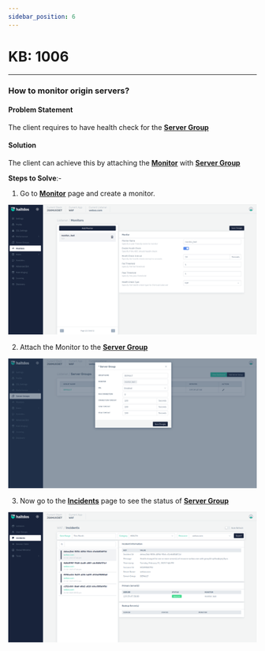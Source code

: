```yaml
---
sidebar_position: 6
---
```


# KB: 1006
----------

### **How to monitor origin servers?**

#### **Problem Statement**

The client requires to have health check for the [**Server Group**](docs/waf/listener/server_groups/servergroup.md)

#### **Solution**

The client can achieve this by attaching the [**Monitor**](docs/waf/listener/monitor.md) with [**Server Group**](docs/waf/listener/server_groups/servergroup.md)


**Steps to Solve**:-

1. Go to [**Monitor**](docs/waf/listener/monitor.md) page and create a monitor.

![kb-1006](/img/waf/kb/v2/monitor_kb_1006_1.png)

2. Attach the Monitor to the [**Server Group**](docs/waf/listener/server_groups/servergroup.md)

![kb-1006](/img/waf/kb/v2/server_kb_1006_2.png)

3. Now go to the [**Incidents**](docs/waf/incidents.md) page to see the status of [**Server Group**](docs/waf/listener/server_groups/servergroup.md)

![kb-1006](/img/waf/kb/v2/incidents_kb_1006_3.png)
